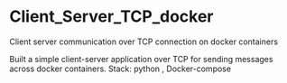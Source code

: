 # Client_Server_TCP_docker
Client server communication over TCP connection on docker containers

Built a simple client-server application over TCP for sending messages across docker containers.
Stack: python , Docker-compose
